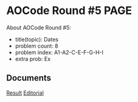 # AOCode Round #5 PAGE

About AOCode Round #5:

- title(topic): Dates
- problem count: 8
- problem index: A1-A2-C-E-F-G-H-I
- extra prob: Ex

## Documents

[Result](result.html)
[Editorial](editorial.html)
